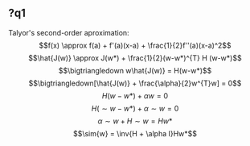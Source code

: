 ## ?q1
Talyor's second-order aproximation:
$$f(x) \approx f(a) + f'(a)(x-a) + \frac{1}{2}f''(a)(x-a)^2$$
$$\hat{J(w)} \approx J(w*) + \frac{1}{2}(w-w*)^{T} H (w-w*)$$
$$\bigtriangledown w\hat{J(w)} = H(w-w*)$$
$$\bigtriangledown[\hat{J(w)} + \frac{\alpha}{2}w^{T}w] = 0$$
$$H(w-w*) + \alpha w = 0$$
$$H(\sim{w}-w*) + \alpha\sim{w} = 0$$
$$\alpha\sim{w}+H\sim{w} = Hw*$$
$$\sim{w} = \inv{H + \alpha I}Hw*$$
